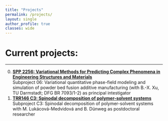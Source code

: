 ```yaml
---
title: "Projects"
permalink: /projects/
layout: single
author_profile: true
classes: wide
---
```


Current projects:
==================
* * *

0. **[SPP 2256: Variational Methods for Predicting Complex Phenomena in Engineering Structures and Materials](https://spp2256.ur.de/)**\
Subproject 06: Variational quantitative phase-field modeling and simulation of powder bed fusion additive manufacturing (with B.-X. Xu, TU Darmstadt; DFG BR 7093/1-2)
as principal intestigator
0. **[TRR146 C3: Spinodal decomposition of polymer-solvent systems](https://trr146.uni-mainz.de/)**\
Subproject C3: Spinodal decomposition of polymer-solvent systems with M. Lukácová-Medvidová and B. Dünweg
as postdoctoral researcher
